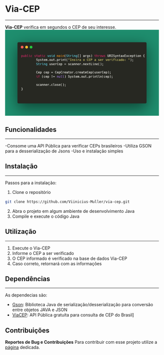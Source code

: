 # Via-CEP
---
**Via-CEP** verifica em segundos o CEP de seu interesse.
![Simple code usage](https://github.com/Viinicius-Muller/via-cep/blob/7c8d4dea6e4ad534ec70840212c7fef6be427034/simple-code.png)

## Funcionalidades
---
-Consome uma API Pública para verificar CEPs brasileiros
-Utiliza GSON para a desserialização de Jsons
-Uso e instalação simples
## Instalação
---
Passos para a instalação:
1. Clone o repositório
```bash
git clone https://github.com/Viinicius-Muller/via-cep.git
```
2. Abra o projeto em algum ambiente de desenvolvimento Java
3. Compile e execute o código Java

## Utilização
---
1. Execute o Via-CEP
2. Informe o CEP a ser verificado
3. O CEP informado é verificado na base de dados Via-CEP
4. Caso correto, retornará com as informações

## Dependências
---
As dependecias são:
- [Gson](https://github.com/google/gson>): Biblioteca Java de serialização/desserialização para conversão entre objetos JAVA e JSON
- [ViaCEP](https://viacep.com.br/): API Pública gratuíta para consulta de CEP do Brasil]

## Contribuições
**Reportes de Bug e Contribuições**
Para contribuir com esse projeto utilize a [página](https://github.com/Viinicius-Muller/via-cep/issues) dedicada.
